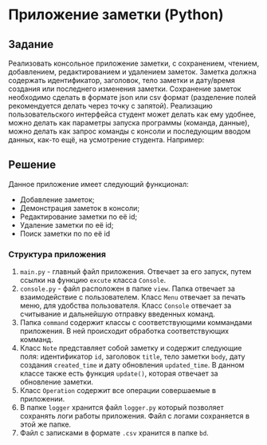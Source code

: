 # Приложение заметки (Python)

## **Задание**

Реализовать консольное приложение заметки, с сохранением, чтением,
добавлением, редактированием и удалением заметок. Заметка должна
содержать идентификатор, заголовок, тело заметки и дату/время создания
или последнего изменения заметки. Сохранение заметок необходимо сделать
в формате json или csv формат (разделение полей рекомендуется делать через
точку с запятой). Реализацию пользовательского интерфейса студент может
делать как ему удобнее, можно делать как параметры запуска программы
(команда, данные), можно делать как запрос команды с консоли и
последующим вводом данных, как-то ещё, на усмотрение студента. Например:

## **Решение**

Данное приложение имеет следующий функционал:
- Добавление заметок;
- Демонстрация заметок в консоли;
- Редактирование заметки по её id;
- Удаление заметки по её id;
- Поиск заметки по по её id

### **Структура приложения**

1. `main.py` - главный файл приложения. Отвечает за его запуск, путем ссылки на функцию `excute` класса `Console`. 
2. `console.py` - файл расположен в папке `view`. Папка отвечает за взаимодействие с пользователем. Класс `Menu` отвечает за печать меню, для удобства пользователя. Класс `Console` отвечает за считывание и дальнейшую отправку введенных команд.
3. Папка `command` содержит классы с соответствующими коммандами приложения. В ней происходит обработка соответствующих комманд.
4. Класс `Note` представляет собой заметку и содержит следующие поля: идентификатор `id`, заголовок `title`, тело заметки `body`, дату создания `created_time` и дату обновления `updated_time`. В данном классе также есть функция `update()`, которая отвечает за обновление заметки.
5. Класс `Operation` содержит все операции совершаемые в приложении.
6. В папке `logger` хранится файл `logger.py` который позволяет сохранять логи работы приложения. Файл с логами сохраняется в этой же папке.
7. Файл с записками в формате `.csv` хранится в папке `bd`.

